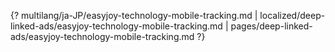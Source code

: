 {? multilang/ja-JP/easyjoy-technology-mobile-tracking.md | localized/deep-linked-ads/easyjoy-technology-mobile-tracking.md | pages/deep-linked-ads/easyjoy-technology-mobile-tracking.md ?}
